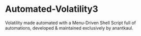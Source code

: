 # Automated-Volatility3
Volatility made automated with a Menu-Driven Shell Script full of automations, developed &amp; maintained exclusively by anantkaul. 
